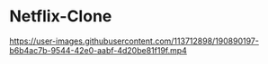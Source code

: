 # Netflix-Clone

https://user-images.githubusercontent.com/113712898/190890197-b6b4ac7b-9544-42e0-aabf-4d20be81f19f.mp4

